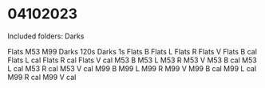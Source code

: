 # 04102023

Included folders:
 Darks

 Flats
 M53
 M99
 Darks 120s
 Darks 1s
 Flats B
 Flats L
 Flats R
 Flats V
 Flats B cal
 Flats L cal
 Flats R cal
 Flats V cal
 M53 B
 M53 L
 M53 R
 M53 V
 M53 B cal
 M53 L cal
 M53 R cal
 M53 V cal
 M99 B
 M99 L
 M99 R
 M99 V
 M99 B cal
 M99 L cal
 M99 R cal
 M99 V cal

